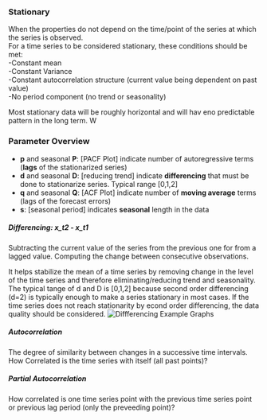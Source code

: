 ### Stationary
When the properties do not depend on the time/point of the series at which the series is observed. <Br>
For a time series to be considered stationary, these conditions should be met: <br>
-Constant mean <br>
-Constant Variance <br>
-Constant autocorrelation structure (current value being dependent on past value) <br>
-No period component (no trend or seasonality)<br>

Most stationary data will be roughly horizontal and will hav eno predictable pattern in the long term. W

### Parameter Overview
- __p__ and seasonal __P__: [PACF Plot] indicate number of autoregressive terms (__lags__ of the stationarized series)
- __d__ and seasonal __D__: [reducing trend] indicate __differencing__ that must be done to stationarize series. Typical range [0,1,2]
- __q__ and seasonal __Q__: [ACF Plot] indicate number of __moving average__ terms (lags of the forecast errors)
- __s__: [seasonal period] indicates __seasonal__ length in the data


##### Differencing:  x_t2 - x_t1
Subtracting the current value of the series from the previous one for from a lagged value. Computing the change between consecutive observations.

It helps stabilize the mean of a time series by removing change in the level of the time series and therefore eliminating/reducing trend and seasonality. The typical tange of d and D is [0,1,2] because second order differencing (d=2) is typically enough to make a series stationary in most cases. If the time series does not reach stationarity by econd order differencing, the data quality should be considered.
![Diffferencing Example Graphs](differencing_graph_examples.png "Differencing Examples")

##### Autocorrelation
The degree of similarity between changes in a successive time intervals. <br>
How Correlated is the time series with itself (all past points)?

##### Partial Autocorrelation
How correlated is one time series point with the previous time series point or previous lag period (only the preveeding point)? 


